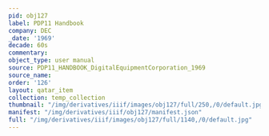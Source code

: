 ```yaml
---
pid: obj127
label: PDP11 Handbook
company: DEC
_date: '1969'
decade: 60s
commentary: 
object_type: user manual
source: PDP11_HANDBOOK_DigitalEquipmentCorporation_1969
source_name: 
order: '126'
layout: qatar_item
collection: temp_collection
thumbnail: "/img/derivatives/iiif/images/obj127/full/250,/0/default.jpg"
manifest: "/img/derivatives/iiif/obj127/manifest.json"
full: "/img/derivatives/iiif/images/obj127/full/1140,/0/default.jpg"
---
```

